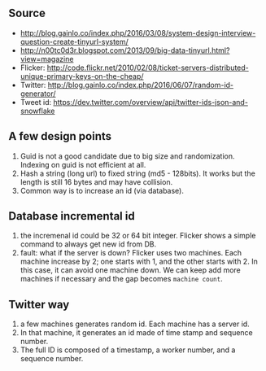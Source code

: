 ## Source
* http://blog.gainlo.co/index.php/2016/03/08/system-design-interview-question-create-tinyurl-system/
* http://n00tc0d3r.blogspot.com/2013/09/big-data-tinyurl.html?view=magazine
* Flicker: http://code.flickr.net/2010/02/08/ticket-servers-distributed-unique-primary-keys-on-the-cheap/
* Twitter: http://blog.gainlo.co/index.php/2016/06/07/random-id-generator/
* Tweet id: https://dev.twitter.com/overview/api/twitter-ids-json-and-snowflake

## A few design points

1. Guid is not a good candidate due to big size and randomization. Indexing on guid is not efficient at all.
2. Hash a string (long url) to fixed string (md5 - 128bits). It works but the length is still 16 bytes and may have collision.
3. Common way is to increase an id (via database).

## Database incremental id

1. the incremenal id could be 32 or 64 bit integer. Flicker shows a simple command to always get new id from DB.
2. fault: what if the server is down? Flicker uses two machines. Each machine increase by 2; one starts with 1, and the other starts with 2. 
In this case, it can avoid one machine down. We can keep add more machines if necessary and the gap becomes `machine count`.

## Twitter way

1. a few machines generates random id. Each machine has a server id.
2. In that machine, it generates an id made of time stamp and sequence number.
3. The full ID is composed of a timestamp, a worker number, and a sequence number.
